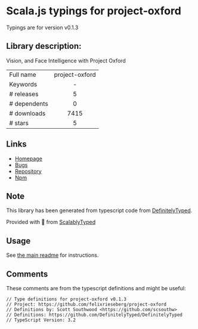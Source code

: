 
# Scala.js typings for project-oxford

Typings are for version v0.1.3

## Library description:
Vision, and Face Intelligence with Project Oxford

|                    |                 |
| ------------------ | :-------------: |
| Full name          | project-oxford |
| Keywords           | - |
| # releases         | 5 |
| # dependents       | 0 |
| # downloads        | 7415 |
| # stars            | 5 |

## Links
- [Homepage](https://github.com/felixrieseberg/project-oxford#readme)
- [Bugs](https://github.com/felixrieseberg/project-oxford/issues)
- [Repository](https://github.com/felixrieseberg/project-oxford)
- [Npm](https://www.npmjs.com/package/project-oxford)
    


## Note
This library has been generated from typescript code from [DefinitelyTyped](https://definitelytyped.org).

Provided with :purple_heart: from [ScalablyTyped](https://github.com/oyvindberg/ScalablyTyped)

## Usage
See [the main readme](../../readme.md) for instructions.

## Comments

These comments are from the typescript definitions and might be useful:
```
// Type definitions for project-oxford v0.1.3
// Project: https://github.com/felixrieseberg/project-oxford
// Definitions by: Scott Southwood <https://github.com/scsouthw>
// Definitions: https://github.com/DefinitelyTyped/DefinitelyTyped
// TypeScript Version: 3.2

```

